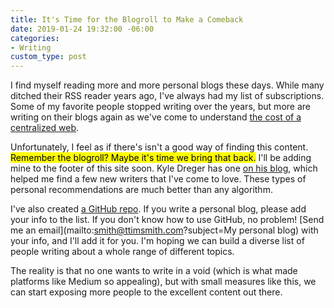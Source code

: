 ```yaml
---
title: It's Time for the Blogroll to Make a Comeback
date: 2019-01-24 19:32:00 -06:00
categories:
- Writing
custom_type: post
---
```


I find myself reading more and more personal blogs these days. While many ditched their RSS reader years ago, I've always had my list of subscriptions. Some of my favorite people stopped writing over the years, but more are writing on their blogs again as we've come to understand [the cost of a centralized&nbsp;web](/2019/01/the-cost-of-a-centralized-web/).


Unfortunately, I feel as if there's isn't a good way of finding this content. <mark>Remember the blogroll? Maybe it's time we bring that back.</mark> I'll be adding mine to the footer of this site soon. Kyle Dreger has one [on his blog](https://audaciousfox.net/masthead#other-writers-worth-reading), which helped me find a few new writers that I've come to love. These types of personal recommendations are much better than any algorithm. 

I've also created [a GitHub repo](https://github.com/smithtimmytim/personal-blogs). If you write a personal blog, please add your info to the list. If you don't know how to use GitHub, no problem! [Send me an email](mailto:smith@ttimsmith.com?subject=My personal blog) with your info, and I'll add it for you. I'm hoping we can build a diverse list of people writing about a whole range of different topics.

The reality is that no one wants to write in a void (which is what made platforms like Medium so appealing), but with small measures like this, we can start exposing more people to the excellent content out there.

